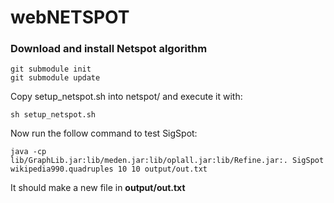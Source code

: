# webNETSPOT


### Download and install Netspot algorithm

```
git submodule init
git submodule update
```

Copy setup_netspot.sh into netspot/ and execute it with:

```
sh setup_netspot.sh
```

Now run the follow command to test SigSpot:

```
java -cp lib/GraphLib.jar:lib/meden.jar:lib/oplall.jar:lib/Refine.jar:. SigSpot wikipedia990.quadruples 10 10 output/out.txt
```

It should make a new file in **output/out.txt**
